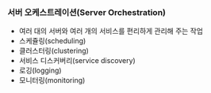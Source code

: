 ### 서버 오케스트레이션(Server Orchestration)

* 여러 대의 서버와 여러 개의 서비스를 편리하게 관리해 주는 작업
* 스케쥴링(scheduling)
* 클러스터링(clustering)
* 서비스 디스커버리(service discovery)
* 로깅(logging)
* 모니터링(monitoring)